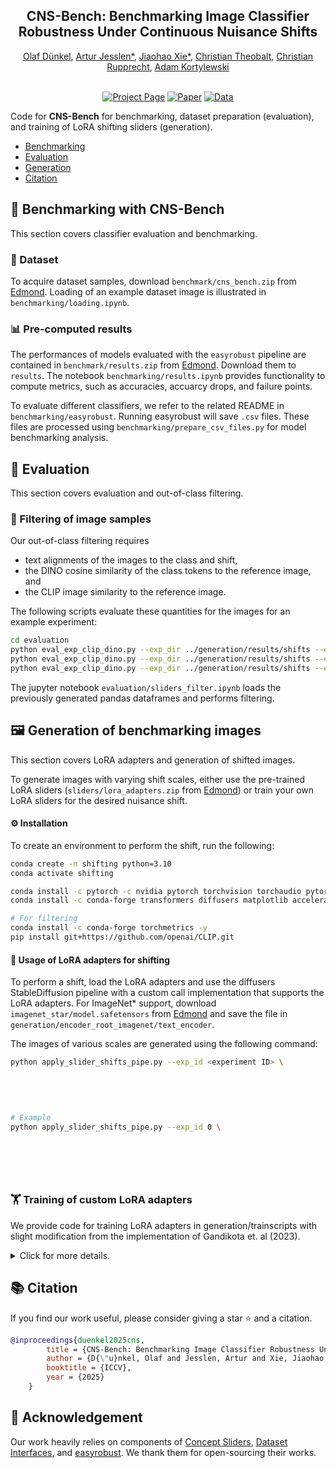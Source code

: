 <h2 align="center">CNS-Bench: Benchmarking Image Classifier Robustness Under Continuous Nuisance Shifts</h2>
<div align="center"> 
    <a href="https://odunkel.github.io" target="_blank">Olaf Dünkel</a>, 
    <a href="https://artur.jesslen.ch//">Artur Jesslen*</a>,</span>
    <a href="https://jiahao000.github.io/">Jiaohao Xie*</a>,</span>
    <a href="https://people.mpi-inf.mpg.de/~theobalt" target="_blank">Christian Theobalt</a>,
    <a href="https://chrirupp.github.io/" target="_blank">Christian Rupprecht</a>,
    <a href="https://genintel.mpi-inf.mpg.de/" target="_blank">Adam Kortylewski</a>
</div>
<br>

<div align="center">

[![Project Page](https://img.shields.io/badge/Project-Page-blue)](https://genintel.github.io/CNS)
[![Paper](https://img.shields.io/badge/arXiv-PDF-b31b1b)](https://arxiv.org/abs/2507.17651)
[![Data](https://img.shields.io/badge/Data-Available-green)](https://edmond.mpg.de/dataset.xhtml?persistentId=doi:10.17617/3.MAGNKP)

</div>


Code for **CNS-Bench** for benchmarking, dataset preparation (evaluation), and training of LoRA shifting sliders (generation).
- [Benchmarking](#benchmarking)
- [Evaluation](#evaluation)
- [Generation](#generation)
- [Citation](#citation)


## 🏁 Benchmarking with CNS-Bench
This section covers classifier evaluation and benchmarking.

### 📁 Dataset
To acquire dataset samples, download `benchmark/cns_bench.zip` from [Edmond](https://edmond.mpg.de/dataset.xhtml?persistentId=doi:10.17617/3.MAGNKP).
Loading of an example dataset image is illustrated in `benchmarking/loading.ipynb`.

### 📊 Pre-computed results
The performances of models evaluated with the `easyrobust` pipeline are contained in `benchmark/results.zip` from [Edmond](https://edmond.mpg.de/dataset.xhtml?persistentId=doi:10.17617/3.MAGNKP). Download them to `results`.
The notebook `benchmarking/results.ipynb` provides functionality to compute metrics, such as accuracies, accuarcy drops, and failure points.

To evaluate different classifiers, we refer to the related README in `benchmarking/easyrobust`.
Running easyrobust will save `.csv` files. These files are processed using `benchmarking/prepare_csv_files.py` for model benchmarking analysis.


## 📏 Evaluation
This section covers evaluation and out-of-class filtering.

### 🧹 Filtering of image samples

Our out-of-class filtering requires
- text alignments of the images to the class and shift, 
- the DINO cosine similarity of the class tokens to the reference image, and
- the CLIP image similarity to the reference image.

The following scripts evaluate these quantities for the images for an example experiment:
```bash
cd evaluation
python eval_exp_clip_dino.py --exp_dir ../generation/results/shifts --exp_id 0 --variation cartoon_style --compute_type clip --startnoise 750 --num_scales 6 --batch_size 180
python eval_exp_clip_dino.py --exp_dir ../generation/results/shifts --exp_id 0 --variation cartoon_style --compute_type dino_ref_no_head --startnoise 750 --num_scales 6 --batch_size 180
python eval_exp_clip_dino.py --exp_dir ../generation/results/shifts --exp_id 0 --variation cartoon_style --compute_type clip_ref --startnoise 750 --num_scales 6 --batch_size 180
```

The jupyter notebook `evaluation/sliders_filter.ipynb` loads the previously generated pandas dataframes and performs filtering.

## 🖼️ Generation of benchmarking images

This section covers LoRA adapters and generation of shifted images.

To generate images with varying shift scales, either use the pre-trained LoRA sliders (`sliders/lora_adapters.zip` from [Edmond](https://edmond.mpg.de/dataset.xhtml?persistentId=doi:10.17617/3.MAGNKP)) or train your own LoRA sliders for the desired nuisance shift.

#### ⚙️ Installation
To create an environment to perform the shift, run the following:
```bash
conda create -n shifting python=3.10
conda activate shifting

conda install -c pytorch -c nvidia pytorch torchvision torchaudio pytorch-cuda  -y
conda install -c conda-forge transformers diffusers matplotlib accelerate pandas -y

# For filtering
conda install -c conda-forge torchmetrics -y
pip install git+https://github.com/openai/CLIP.git

```

#### 🚀 Usage of LoRA adapters for shifting

To perform a shift, load the LoRA adapters and use the diffusers StableDiffusion pipeline with a custom call implementation that supports the LoRA adapters.
For ImageNet* support, download `imagenet_star/model.safetensors` from [Edmond](https://edmond.mpg.de/dataset.xhtml?persistentId=doi:10.17617/3.MAGNKP) and save the file in `generation/encoder_root_imagenet/text_encoder`.

The images of various scales are generated using the following command:
```bash
python apply_slider_shifts_pipe.py --exp_id <experiment ID> \
                                                                        --slider_name <name of slider> --target <class name> --class_int <ImageNet class index>  --slider_start_noise <number of active noise steps> \
                                                                        --slider_dir <directory of sliders> \
                                                                        --pretrained_model_name_or_path "stabilityai/stable-diffusion-2" \
                                                                        --use_imagenet_star \
                                                                        --num_inference_steps 50 --num_seeds 50 --batch_size 25
# Example
python apply_slider_shifts_pipe.py --exp_id 0 \
                                                                        --slider_name cartoon_style_class_002 --target great_white_shark --class_int 2  --slider_start_noise 750 \
                                                                        --slider_dir results/sliders \
                                                                        --pretrained_model_name_or_path "stabilityai/stable-diffusion-2" \
                                                                        --use_imagenet_star \
                                                                        --num_inference_steps 50 --num_seeds 50 --batch_size 25
```



### 🏋️ Training of custom LoRA adapters
We provide code for training LoRA adapters in generation/trainscripts with slight modification from the implementation of Gandikota et. al (2023).



<details>
    <summary>Click for more details.</summary>
    
We include the following main modifications:
1) We train sliders using the dataset interfaces provided by Vendrow et. al (2023) in https://github.com/MadryLab/dataset-interfaces.
2) We use a higher guidance scale (7.5) when computing the `denoised_latents` since we only compute unidirectional shifts.


**Installation**
Follow the installation guidelines in https://github.com/rohitgandikota/sliders/tree/main to install all dependencies for training the LoRA adapters.

Then, activate the environment:
```bash
conda activate sliders
cd generation
export WANDB_API_KEY=<your-key>
```

**Training**
Train the sliders with the desired configuration:
```bash
python trainscripts/textsliders/train_lora.py --attributes '' \
                                --name <name of slider> --class_int <ImageNet class index> --target <class name> --variation <shift> --batch_size 16 \
                             --use_imagenet_star
# Example
python trainscripts/textsliders/train_lora.py --attributes '' \
                                --name cartoon_style_class_002 --class_int 2 --target great_white_shark --variation cartoon_style --batch_size 16 \
                             --use_imagenet_star
```

</details> 


## 📚 Citation

If you find our work useful, please consider giving a star ⭐ and a citation.

```bibtex
@inproceedings{duenkel2025cns,
        title = {CNS-Bench: Benchmarking Image Classifier Robustness Under Continuous Nuisance Shifts},
        author = {D{\"u}nkel, Olaf and Jesslen, Artur and Xie, Jiaohao and Theobalt, Christian and Rupprecht, Christian and Kortylewski, Adam},
        booktitle = {ICCV},
        year = {2025}
    }
```

## 🙏 Acknowledgement
Our work heavily relies on components of [Concept Sliders](https://github.com/rohitgandikota/sliders), [Dataset Interfaces](https://github.com/MadryLab/dataset-interfaces), and [easyrobust](https://github.com/alibaba/easyrobust). We thank them for open-sourcing their works.
